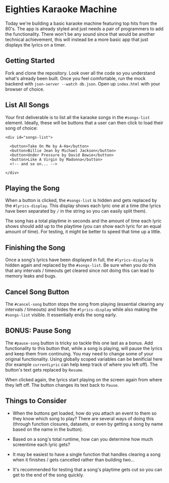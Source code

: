 # Eighties Karaoke Machine

Today we're building a basic karaoke machine featuring top hits from the 80's. The app is already styled and just needs a pair of programmers to add the functionality. There won't be any sound since that would be another technical achievement, this will instead be a more basic app that just displays the lyrics on a timer.

## Getting Started

Fork and clone the repository. Look over all the code so you understand what's already been built. Once you feel comfortable, run the mock backend with `json-server --watch db.json`. Open up `index.html` with your browser of choice.

## List All Songs

Your first deliverable is to list all the karaoke songs in the `#songs-list` element. Ideally, these will be buttons that a user can then click to load their song of choice:

```
<div id="songs-list">

  <button>Take On Me by A-Ha</button>
  <button>Billie Jean by Michael Jackson</button>
  <button>Under Pressure by David Bowie</button>
  <button>Like A Virgin by Madonna</button>
  <!-- and so on... -->

</div>
```

## Playing the Song

When a button is clicked, the `#songs-list` is hidden and gets replaced by the `#lyrics-display`. This display shows each lyric one at a time (the lyrics have been separated by `/` in the string so you can easily split them). 

The song has a total playtime in seconds and the amount of time each lyric shows should add up to the playtime (you can show each lyric for an equal amount of time). For testing, it might be better to speed that time up a little.

## Finishing the Song

Once a song's lyrics have been displayed in full, the `#lyrics-display` is hidden again and replaced by the `#songs-list`. Be sure when you do this that any intervals / timeouts get cleared since not doing this can lead to memory leaks and bugs.

## Cancel Song Button

The `#cancel-song` button stops the song from playing (essential clearing any intervals / timeouts) and hides the `#lyrics-display` while also making the `#songs-list` visible. It essentially ends the song early.

## BONUS: Pause Song

The `#pause-song` button is tricky so tackle this one last as a bonus. Add functionality to this button that, while a song is playing, will pause the lyrics and keep them from continuing. You may need to change some of your original functionality. Using globally scoped variables can be benificial here (for example `currentLyric` can help keep track of where you left off). The button's text gets replaced by `Resume`. 

When clicked again, the lyrics start playing on the screen again from where they left off. The button changes its text back to `Pause`.

## Things to Consider

- When the buttons get loaded, how do you attach an event to them so they know which song to play? There are several ways of doing this (through function closures, datasets, or even by getting a song by name based on the name in the button).

- Based on a song's total runtime, how can you determine how much screentime each lyric gets?

- It may be easiest to have a single function that handles clearing a song when it finishes / gets cancelled rather than building two...

- It's recommended for testing that a song's playtime gets cut so you can get to the end of the song quickly.
